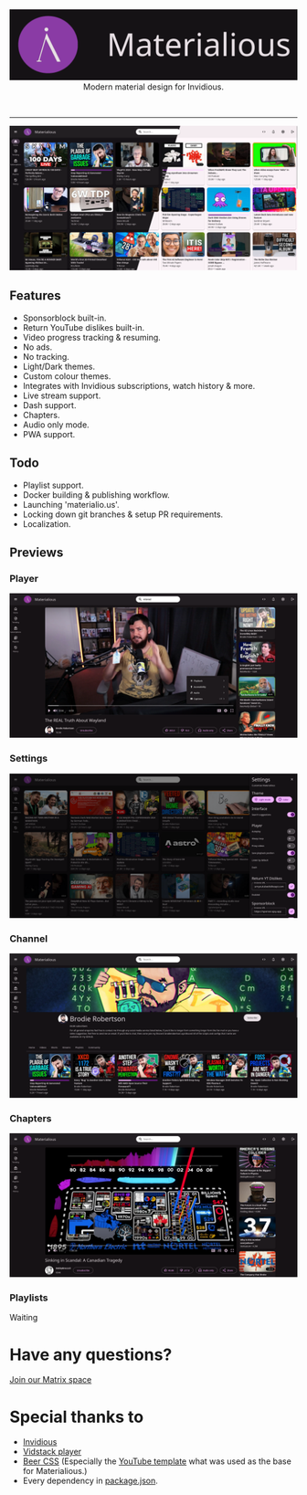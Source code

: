 <div align="center">
  <img src="previews/header.png" />
  <quote>
  Modern material design for Invidious.
  </quote>
</div>

&nbsp;

-------

![Preview of homepage](./previews/home-preview.png)

## Features
- Sponsorblock built-in.
- Return YouTube dislikes built-in.
- Video progress tracking & resuming.
- No ads.
- No tracking.
- Light/Dark themes.
- Custom colour themes.
- Integrates with Invidious subscriptions, watch history & more.
- Live stream support.
- Dash support.
- Chapters.
- Audio only mode.
- PWA support.

## Todo
- Playlist support.
- Docker building & publishing workflow.
- Launching 'materialio.us'.
- Locking down git branches & setup PR requirements.
- Localization.

## Previews

### Player
![Preview of player](./previews/player-preview.png)

### Settings
![Preview of settings](./previews/setting-preview.png)

### Channel
![Preview of channel](./previews/channel-preview.png)

### Chapters
![Preview of chapters](./previews/chapter-previews.png)

### Playlists
Waiting
# Have any questions?
[Join our Matrix space](https://matrix.to/#/#ward:matrix.org)

# Special thanks to
- [Invidious](https://github.com/iv-org)
- [Vidstack player](https://github.com/vidstack/player)
- [Beer CSS](https://github.com/beercss/beercss) (Especially the [YouTube template](https://github.com/beercss/beercss/tree/main/src/youtube) what was used as the base for Materialious.)
- Every dependency in [package.json](/materialious/package.json).
